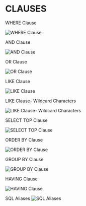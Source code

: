 # CLAUSES

WHERE Clause

![WHERE Clause](https://user-images.githubusercontent.com/81376428/128596761-5c8a45bf-af73-445d-a68c-7e38e850bd19.png)


AND Clause

![AND Clause](https://user-images.githubusercontent.com/81376428/128596817-801eaf80-8895-4a99-9830-b5b90b8602cc.png)


OR Clause

![OR Clause](https://user-images.githubusercontent.com/81376428/128596827-31b54bcf-38e5-4fe9-a963-54661f5138db.png)


LIKE Clause

![LIKE Clause](https://user-images.githubusercontent.com/81376428/128596834-874ae7dd-af27-412d-9630-55cfdaec19e0.png)


LIKE Clause- Wildcard Characters

![LIKE Clause- Wildcard Characters](https://user-images.githubusercontent.com/81376428/128596862-28c56a10-c976-45c6-8874-1fb4f43f368d.png)


SELECT TOP Clause

![SELECT TOP Clause](https://user-images.githubusercontent.com/81376428/128596869-cccbd6fa-2d7e-47e7-9131-67dc1c62e6fb.png)


ORDER BY Clause

![ORDER BY Clause](https://user-images.githubusercontent.com/81376428/128596878-9988a0a1-2329-405b-8606-18df5c2ace45.png)


GROUP BY Clause

![GROUP BY Clause](https://user-images.githubusercontent.com/81376428/128596888-a70b6a6e-85e8-4e13-a42e-9ba3c4ce17de.png)


HAVING Clause

![HAVING Clause](https://user-images.githubusercontent.com/81376428/128596910-6c286efb-856c-4a24-9f01-564fd5292d06.png)


SQL Aliases
![SQL Aliases](https://user-images.githubusercontent.com/81376428/128596807-386e35ff-4b28-4d3c-b36e-96a27fff630b.png)

